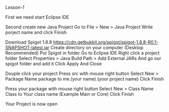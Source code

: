 *Lesson-1*

First we need start Eclipse IDE

Second create new Java Project
Go to File > New > Java Project
Write porject name and click Finish

Download Spigot 1.8.8
https://cdn.getbukkit.org/spigot/spigot-1.8.8-R0.1-SNAPSHOT-latest.jar
Create directory on your computer (Desktop Recommended)
Put Spigot in folder
Go to Eclipse IDE
Right click a project folder
Select Properties > Java Build Path >  Add External JARs
And go our spigot folder and add it
Click Apply And Close

Douple click your project
Press src with mouse right button
Select New > Package
Name package to me.(your name).(your project name)
Click Finish

Press your package with mouse right button
Select New > Class
Name Class to Your class name (Example Main or Core)
Click Finish

Your Project is now open
